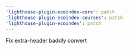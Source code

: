 ```yaml
---
'lighthouse-plugin-ecoindex-core': patch
'lighthouse-plugin-ecoindex-courses': patch
'lighthouse-plugin-ecoindex': patch
---
```


Fix extra-header baddly convert
